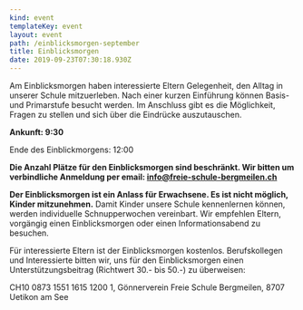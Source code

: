 ```yaml
---
kind: event
templateKey: event
layout: event
path: /einblicksmorgen-september
title: Einblicksmorgen
date: 2019-09-23T07:30:18.930Z
---
```

Am Einblicksmorgen haben interessierte Eltern Gelegenheit, den Alltag in unserer Schule mitzuerleben. Nach einer kurzen Einführung können Basis- und Primarstufe besucht werden. Im Anschluss gibt es die Möglichkeit, Fragen zu stellen und sich über die Eindrücke auszutauschen.

**Ankunft: 9:30**

Ende des Einblickmorgens: 12:00

**Die Anzahl Plätze für den Einblicksmorgen sind beschränkt. Wir bitten um verbindliche Anmeldung per email: info@freie-schule-bergmeilen.ch**

**Der Einblicksmorgen ist ein Anlass für Erwachsene. Es ist nicht möglich, Kinder mitzunehmen.** Damit Kinder unsere Schule kennenlernen können, werden individuelle Schnupperwochen vereinbart. Wir empfehlen Eltern, vorgängig einen Einblicksmorgen oder einen Informationsabend zu besuchen.

Für interessierte Eltern ist der Einblicksmorgen kostenlos. Berufskollegen und Interessierte bitten wir, uns für den Einblicksmorgen einen Unterstützungsbeitrag (Richtwert 30.- bis 50.-) zu überweisen: 

CH10 0873 1551 1615 1200 1, Gönnerverein Freie Schule Bergmeilen, 8707 Uetikon am See

